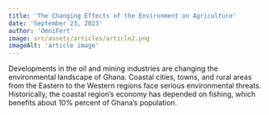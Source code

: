 ```yaml
---
title: 'The Changing Effects of the Environment on Agriculture'
date: 'September 23, 2023'
author: 'OmniFert'
image: src/assets/articles/article2.png
imageAlt: 'article image'
---
```


Developments in the oil and mining industries are changing the environmental landscape of Ghana. Coastal cities, towns, and rural areas from the Eastern to the Western regions face serious environmental threats. Historically, the coastal region’s economy has depended on fishing, which benefits about 10% percent of Ghana’s population.
